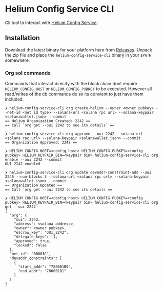 # Helium Config Service CLI

Cli tool to interact with [Helium Config Service](https://github.com/helium/oracles/tree/main/iot_config).

## Installation

Download the latest binary for your platform here from
[Releases](https://github.com/helium/helium-config-service-cli/releases/latest). Unpack
the zip file and place the `helium-config-service-cli` binary in your `$PATH`
somewhere.

### Org sol commands

Commands that interact direclty with the block chain dont require `HELIUM_CONFIG_HOST` or `HELIUM_CONFIG_PUBKEY` to be executed. However all read/writes of the db commands do so its convient to just have them included.

```
❯ helium-config-service-cli org create-helium --owner <owner pubkey> --net-id <net id type> --solana-url <solana rpc url> --solana-keypair <solanawallet.json> --commit
== Helium Organization Created: 2242 ==
== Call `org get --oui 2242 to see its details` ==
```

```
❯ helium-config-service-cli org approve --oui 2242 --solana-url <solana rpc url> --solana-keypair <solanawallet.json> --commit
== Organization Approved: 2242 ==
```

```
❯ HELIUM_CONFIG_HOST=<config host> HELIUM_CONFIG_PUBKEY=<config pubkey> HELIUM_KEYPAIR_BIN=<keypair bin> helium-config-service-cli org enable --oui 2242 --commit
OUI 2242 enabled
```

```
❯ helium-config-service-cli org update devaddr-constraint-add --oui 2245 --num-blocks 3 --solana-url <solana rpc url> --solana-keypair <solanawallet.json> --commit
== Organization Updated ==
== Call `org get --oui 2242 to see its details ==

❯ HELIUM_CONFIG_HOST=<config host> HELIUM_CONFIG_PUBKEY=<config pubkey> HELIUM_KEYPAIR_BIN=<keypair bin> helium-config-service-cli org get --oui 2242
{
  "org": {
    "oui": 2242,
    "address": <solana address>,
    "owner": <owner pubkey>,
    "escrow_key": "OUI_2242",
    "delegate_keys": [],
    "approved": true,
    "locked": false
  },
  "net_id": "00003C",
  "devaddr_constraints": [
    {
      "start_addr": "780001B9",
      "end_addr": "780001D1"
    }
  ]
}
```
